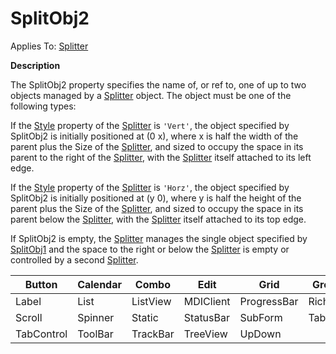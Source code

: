 




<h1 class="heading"><span class="name">SplitObj2</span></h1>

Applies To: [Splitter](../a-z/splitter.md)


**Description**


The SplitObj2 property specifies the name of, or ref to, one of up to two objects managed by a [Splitter](../a-z/splitter.md) object. The object must be one of the following types:


If the [Style](../a-z/style.md) property of the [Splitter](../a-z/splitter.md) is `'Vert'`, the object specified by SplitObj2 is initially positioned at (0 x), where x is half the width of the parent plus the Size of the [Splitter](../a-z/splitter.md), and sized to occupy the space in its parent to the right of the [Splitter](../a-z/splitter.md), with the [Splitter](../a-z/splitter.md) itself attached to its left edge.


If the [Style](../a-z/style.md) property of the [Splitter](../a-z/splitter.md) is `'Horz'`, the object specified by SplitObj2 is initially positioned at (y 0), where y is half the height of the parent plus the Size of the [Splitter](../a-z/splitter.md), and sized to occupy the space in its parent below the [Splitter](../a-z/splitter.md), with the [Splitter](../a-z/splitter.md) itself attached to its top edge.


If SplitObj2 is empty, the [Splitter](../a-z/splitter.md) manages the single object specified by [SplitObj1](../a-z/splitobj1.md) and the space to the right or below the [Splitter](../a-z/splitter.md) is empty or controlled by a second [Splitter](../a-z/splitter.md).



| Button | Calendar | Combo | Edit | Grid | Group |
| --- | --- | --- | --- | --- | ---  |
| Label | List | ListView | MDIClient | ProgressBar | RichEdit |
| Scroll | Spinner | Static | StatusBar | SubForm | TabBar |
| TabControl | ToolBar | TrackBar | TreeView | UpDown |  |


